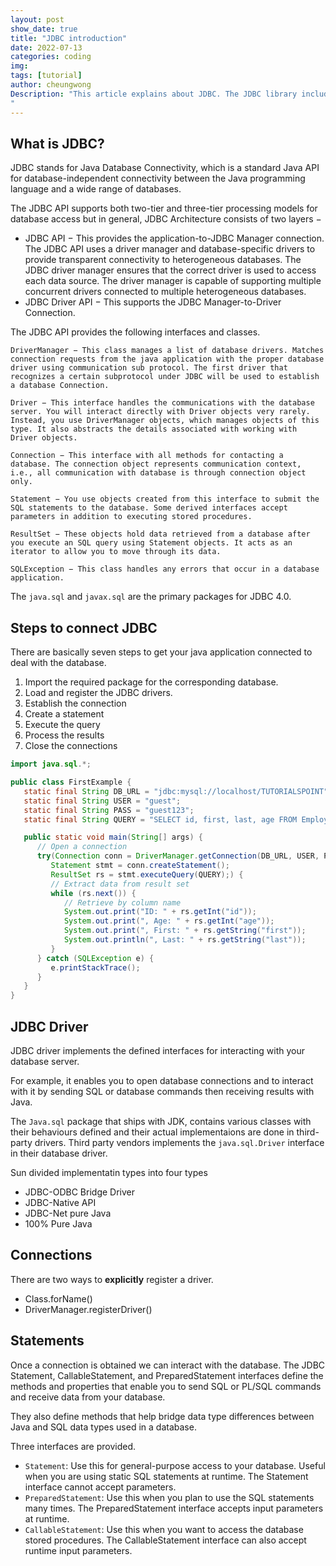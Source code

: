 ```yaml
---
layout: post
show_date: true
title: "JDBC introduction"
date: 2022-07-13
categories: coding
img:
tags: [tutorial]
author: cheungwong
Description: "This article explains about JDBC. The JDBC library includes APIs for making a connection to a database, creating SQL or MySQL statements, executing SQL or MySQL queries in the database and viewing & Modifying the resulting records.
"
---
```


## What is JDBC?
JDBC stands for Java Database Connectivity, which is a standard Java API for database-independent connectivity between the Java programming language and a wide range of databases.

The JDBC API supports both two-tier and three-tier processing models for database access but in general, JDBC Architecture consists of two layers −

- JDBC API − This provides the application-to-JDBC Manager connection. The JDBC API uses a driver manager and database-specific drivers to provide transparent connectivity to heterogeneous databases.
The JDBC driver manager ensures that the correct driver is used to access each data source. The driver manager is capable of supporting multiple concurrent drivers connected to multiple heterogeneous databases.
- JDBC Driver API − This supports the JDBC Manager-to-Driver Connection. 

The JDBC API provides the following interfaces and classes.

    DriverManager − This class manages a list of database drivers. Matches connection requests from the java application with the proper database driver using communication sub protocol. The first driver that recognizes a certain subprotocol under JDBC will be used to establish a database Connection.

    Driver − This interface handles the communications with the database server. You will interact directly with Driver objects very rarely. Instead, you use DriverManager objects, which manages objects of this type. It also abstracts the details associated with working with Driver objects.

    Connection − This interface with all methods for contacting a database. The connection object represents communication context, i.e., all communication with database is through connection object only.

    Statement − You use objects created from this interface to submit the SQL statements to the database. Some derived interfaces accept parameters in addition to executing stored procedures.

    ResultSet − These objects hold data retrieved from a database after you execute an SQL query using Statement objects. It acts as an iterator to allow you to move through its data.

    SQLException − This class handles any errors that occur in a database application.

The ```java.sql``` and ```javax.sql``` are the primary packages for JDBC 4.0.

## Steps to connect JDBC
There are basically seven steps to get your java application connected to deal with the database. 

1. Import the required package for the corresponding database.
2. Load and register the JDBC drivers.
3. Establish the connection
4. Create a statement
5. Execute the query
6. Process the results
7. Close the connections

```java
import java.sql.*;

public class FirstExample {
   static final String DB_URL = "jdbc:mysql://localhost/TUTORIALSPOINT";
   static final String USER = "guest";
   static final String PASS = "guest123";
   static final String QUERY = "SELECT id, first, last, age FROM Employees";

   public static void main(String[] args) {
      // Open a connection
      try(Connection conn = DriverManager.getConnection(DB_URL, USER, PASS);
         Statement stmt = conn.createStatement();
         ResultSet rs = stmt.executeQuery(QUERY);) {
         // Extract data from result set
         while (rs.next()) {
            // Retrieve by column name
            System.out.print("ID: " + rs.getInt("id"));
            System.out.print(", Age: " + rs.getInt("age"));
            System.out.print(", First: " + rs.getString("first"));
            System.out.println(", Last: " + rs.getString("last"));
         }
      } catch (SQLException e) {
         e.printStackTrace();
      } 
   }
}
```

## JDBC Driver
JDBC driver implements the defined interfaces for interacting with your database server.

For example, it enables you to open database connections and to interact with it by sending SQL or database commands then receiving results with Java.

The ```Java.sql``` package that ships with JDK, contains various classes with their behaviours defined and their actual implementaions are done in third-party drivers. Third party vendors implements the ```java.sql.Driver``` interface in their database driver.

Sun divided implementatin types into four types
- JDBC-ODBC Bridge Driver
- JDBC-Native API
- JDBC-Net pure Java
- 100% Pure Java

## Connections
There are two ways to **explicitly** register a driver.
- Class.forName()
- DriverManager.registerDriver()

## Statements
Once a connection is obtained we can interact with the database. The JDBC Statement, CallableStatement, and PreparedStatement interfaces define the methods and properties that enable you to send SQL or PL/SQL commands and receive data from your database.

They also define methods that help bridge data type differences between Java and SQL data types used in a database.

Three interfaces are provided.
- ```Statement```: Use this for general-purpose access to your database. Useful when you are using static SQL statements at runtime. The Statement interface cannot accept parameters.
- ```PreparedStatement```: Use this when you plan to use the SQL statements many times. The PreparedStatement interface accepts input parameters at runtime.
- ```CallableStatement```: Use this when you want to access the database stored procedures. The CallableStatement interface can also accept runtime input parameters. 

